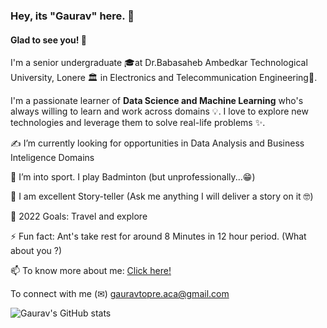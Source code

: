 ### Hey, its "Gaurav" here. 👋

#### Glad to see you! 🤩

I'm a senior undergraduate 🎓at Dr.Babasaheb Ambedkar Technological University, Lonere 🏛 in Electronics and Telecommunication Engineering📡. 

I'm a passionate learner of **Data Science and Machine Learning** who's always willing to learn and work across domains 💡. I love to explore new technologies and leverage them to solve real-life problems ✨.


✍ I’m currently looking for opportunities in Data Analysis and Business Inteligence Domains

🏸 I’m into sport. I play Badminton (but unprofessionally...😁)                                         

💬 I am excellent Story-teller (Ask me anything I will deliver a story on it 🤓)

🥅 2022 Goals: Travel and explore

⚡ Fun fact: Ant's take rest for around 8 Minutes in 12 hour period. (What about you ?)

📫 To know more about me: [Click here!](https://linktr.ee/gauravtopre/)

To connect with me (✉) gauravtopre.aca@gmail.com  


![Gaurav's GitHub stats](https://github-readme-stats.vercel.app/api?username=gauravtopre9&show_icons=true&theme=radical)




<!---
gauravtopre9/gauravtopre9 is a ✨ special ✨ repository because its `README.md` (this file) appears on your GitHub profile.
You can click the Preview link to take a look at your changes.
--->
